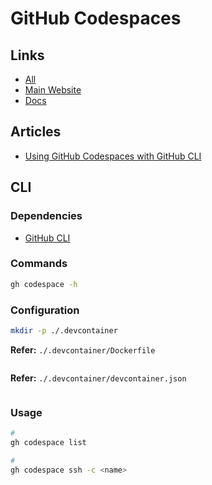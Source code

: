# GitHub Codespaces

## Links

- [All](https://github.com/codespaces)
- [Main Website](https://github.com/features/codespaces)
- [Docs](https://docs.github.com/en/codespaces)

## Articles

- [Using GitHub Codespaces with GitHub CLI](https://docs.github.com/en/codespaces/developing-in-codespaces/using-github-codespaces-with-github-cli)

## CLI

### Dependencies

- [GitHub CLI](/github/README.md#cli)

### Commands

```sh
gh codespace -h
```

### Configuration

```sh
mkdir -p ./.devcontainer
```

**Refer:** `./.devcontainer/Dockerfile`

```Dockerfile

```

**Refer:** `./.devcontainer/devcontainer.json`

```json

```

### Usage

```sh
#
gh codespace list

#
gh codespace ssh -c <name>
```
